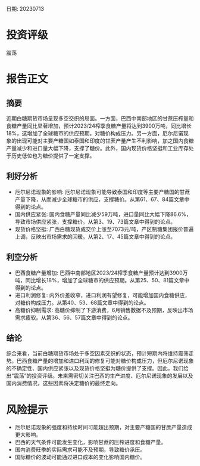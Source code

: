 
日期: 20230713

# 投资评级

震荡

# 报告正文

## 摘要

近期白糖期货市场呈现多空交织的局面。一方面，巴西中南部地区的甘蔗压榨量和食糖产量同比显著增加，预计2023/24榨季食糖产量将达到3900万吨，同比增长18%，这增加了全球糖市的供应预期，对糖价构成压力。另一方面，厄尔尼诺现象的出现可能对主要产糖国如泰国和印度的甘蔗产量产生不利影响，加之国内食糖产量减少和进口量大幅下降，支撑了糖价。此外，国内现货价格坚挺和工业库存处于历史低位也为糖价提供了一定支撑。

## 利好分析

* 厄尔尼诺现象的影响: 厄尔尼诺现象可能导致泰国和印度等主要产糖国的甘蔗产量下降，从而减少全球糖市的供应，支撑糖价。从第61、67、84篇文章中得到的论点。
* 国内供应紧张: 国内食糖产量同比减少59万吨，进口量同比大幅下降86.6%，导致市场供应紧张，支撑糖价。从第3、19、73篇文章中得到的论点。
* 现货价格坚挺: 广西白糖现货成交价上涨至7073元/吨，产区制糖集团报价普遍上调，反映出市场需求的回暖。从第2、17、45篇文章中得到的论点。

## 利空分析

* 巴西食糖产量增加: 巴西中南部地区2023/24榨季食糖产量预计达到3900万吨，同比增长18%，增加了全球糖市的供应预期。从第25、50、81篇文章中得到的论点。
* 进口利润修复: 内外价差收窄，进口利润有望修复，可能增加国内食糖供应，对糖价构成压力。从第40、53、68篇文章中得到的论点。
* 高糖价抑制需求: 高糖价抑制了下游消费，6月销售数据不及预期，反映出市场需求疲软。从第36、56、57篇文章中得到的论点。

## 结论

综合来看，当前白糖期货市场处于多空因素交织的状态，预计短期内将维持震荡走势。巴西食糖产量的增加和进口利润的修复可能对糖价构成压力，但厄尔尼诺现象的不确定性、国内供应紧张以及现货价格坚挺为糖价提供了支撑。因此，我们给出“震荡”的投资评级。未来需密切关注巴西的生产进度、厄尔尼诺现象的发展以及国内消费情况，这些因素将决定糖价的最终走向。

# 风险提示

* 厄尔尼诺现象的强度和持续时间可能超出预期，对主要产糖国的甘蔗产量造成更大影响。
* 巴西的天气条件可能发生变化，影响甘蔗的压榨进度和食糖产量。
* 国内消费旺季的实际需求可能不及预期，导致糖价承压。
* 国际糖价的波动可能通过进口成本的变化影响国内糖价。
